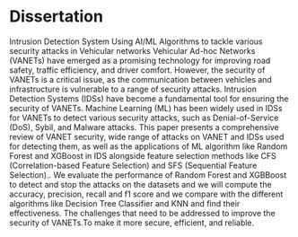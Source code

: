 # Dissertation
Intrusion Detection System Using AI/ML Algorithms to tackle various security attacks in Vehicular networks
Vehicular Ad-hoc Networks (VANETs) have emerged as a promising technology for improving
road safety, traffic efficiency, and driver comfort. However, the security of VANETs is a critical
issue, as the communication between vehicles and infrastructure is vulnerable to a range of
security attacks. Intrusion Detection Systems (IDSs) have become a fundamental tool for ensuring
the security of VANETs. Machine Learning (ML) has been widely used in IDSs for VANETs to detect
various security attacks, such as Denial-of-Service (DoS), Sybil, and Malware attacks. This paper
presents a comprehensive review of VANET security, wide range of attacks on VANET and IDSs
used for detecting them, as well as the applications of ML algorithm like Random Forest and
XGBoost in IDS alongside feature selection methods like CFS (Correlation-based Feature
Selection) and SFS (Sequential Feature Selection).. We evaluate the performance of Random
Forest and XGBBoost to detect and stop the attacks on the datasets and we will compute the
accuracy, precision, recall and f1 score and we compare with the different algorithms like
Decision Tree Classifier and KNN and find their effectiveness. The challenges that need to be
addressed to improve the security of VANETs.To make it more secure, efficient, and reliable. 

